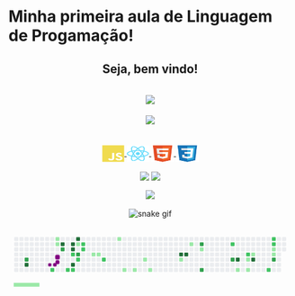 # Minha primeira aula de Linguagem de Progamação!

<div align="center">
<h2> Seja, bem vindo!</h2>
</div>
</br>
<div align="center">
  <div align="center">
  <a href="https://github.com/RodrigoPassberg">
    <img height="180em" src="https://github-readme-stats.vercel.app/api?username=RodrigoPassberg&show_icons=true&theme=dark&include_all_commits=true&count_private=true"/>
    </div>
</br>
  <div align="center">
    <img height="180em" src="https://github-readme-stats.vercel.app/api/top-langs/?username=RodrigoPassberg&layout=compact&langs_count=7&theme=dark"/>
</div>
</div>
</br>
 <div align="center">
<div style="display: inline_block"><br>
  <img align="center" alt="Formando-Js" height="30" width="40" src="https://raw.githubusercontent.com/devicons/devicon/master/icons/javascript/javascript-plain.svg">
  <img align="center" alt="Formando-React" height="30" width="40" src="https://raw.githubusercontent.com/devicons/devicon/master/icons/react/react-original.svg">
  <img align="center" alt="Formando -HTML" height="30" width="40" src="https://raw.githubusercontent.com/devicons/devicon/master/icons/html5/html5-original.svg">
  <img align="center" alt="Formando-CSS" height="30" width="40" src="https://raw.githubusercontent.com/devicons/devicon/master/icons/css3/css3-original.svg">
</div>
 </div>
</br>

 <div align="center">
  <a href="https://www.instagram.com/RodrigoPassberg" target="_blank"><img src="https://img.shields.io/badge/-Instagram-%23E4405F?style=for-the-badge&logo=instagram&logoColor=white" target="_blank"></a> 
  <a href = "mailto:rodrigopassberg22@gmail.com"><img src="https://img.shields.io/badge/-Gmail-%23333?style=for-the-badge&logo=gmail&logoColor=white" target="_blank"></a
</div>
</br>
<p align="center">   <img alingn="center" src="https://profile-counter.glitch.me/Formandodev/count.svg" /></p>

![snake gif](https://github.com/RodrigoPassberg/JuliaCalhau-2024/blob/output/github-contribution-grid-snake.svg)

<svg viewBox="-16 -32 880 192" width="880" height="192" xmlns="http://www.w3.org/2000/svg"><style>@keyframes c0{71.64%{fill:var(--c3)}71.66%,to{fill:var(--ce)}}@keyframes c1{71.89%{fill:var(--c4)}71.91%,to{fill:var(--ce)}}@keyframes c2{1%{fill:var(--c1)}1.02%,to{fill:var(--ce)}}@keyframes c3{1.26%{fill:var(--c1)}1.28%,to{fill:var(--ce)}}@keyframes c4{1.51%{fill:var(--c1)}1.53%,to{fill:var(--ce)}}@keyframes c5{2.77%{fill:var(--c1)}2.79%,to{fill:var(--ce)}}@keyframes c6{2.02%{fill:var(--c1)}2.04%,to{fill:var(--ce)}}@keyframes c7{39.48%{fill:var(--c2)}39.5%,to{fill:var(--ce)}}@keyframes c8{5.31%{fill:var(--c1)}5.33%,to{fill:var(--ce)}}@keyframes c9{5.05%{fill:var(--c1)}5.07%,to{fill:var(--ce)}}@keyframes ca{76.7%{fill:var(--c4)}76.72%,to{fill:var(--ce)}}@keyframes cb{69.36%{fill:var(--c3)}69.38%,to{fill:var(--ce)}}@keyframes cc{37.71%{fill:var(--c2)}37.73%,to{fill:var(--ce)}}@keyframes cd{75.18%{fill:var(--c4)}75.2%,to{fill:var(--ce)}}@keyframes ce{74.93%{fill:var(--c4)}74.95%,to{fill:var(--ce)}}@keyframes cf{36.7%{fill:var(--c2)}36.72%,to{fill:var(--ce)}}@keyframes cg{74.17%{fill:var(--c4)}74.19%,to{fill:var(--ce)}}@keyframes ch{37.96%{fill:var(--c2)}37.98%,to{fill:var(--ce)}}@keyframes ci{75.69%{fill:var(--c4)}75.71%,to{fill:var(--ce)}}@keyframes cj{34.93%{fill:var(--c1)}34.95%,to{fill:var(--ce)}}@keyframes ck{68.34%{fill:var(--c3)}68.36%,to{fill:var(--ce)}}@keyframes cl{36.19%{fill:var(--c2)}36.21%,to{fill:var(--ce)}}@keyframes cm{34.67%{fill:var(--c2)}34.69%,to{fill:var(--ce)}}@keyframes cn{35.43%{fill:var(--c2)}35.45%,to{fill:var(--ce)}}@keyframes co{8.34%{fill:var(--c1)}8.36%,to{fill:var(--ce)}}@keyframes cp{8.6%{fill:var(--c1)}8.62%,to{fill:var(--ce)}}@keyframes cq{42.52%{fill:var(--c2)}42.54%,to{fill:var(--ce)}}@keyframes cr{10.37%{fill:var(--c1)}10.39%,to{fill:var(--ce)}}@keyframes cs{12.14%{fill:var(--c1)}12.16%,to{fill:var(--ce)}}@keyframes ct{12.65%{fill:var(--c1)}12.67%,to{fill:var(--ce)}}@keyframes cu{14.17%{fill:var(--c1)}14.19%,to{fill:var(--ce)}}@keyframes cv{13.41%{fill:var(--c1)}13.43%,to{fill:var(--ce)}}@keyframes cw{83.03%{fill:var(--c4)}83.05%,to{fill:var(--ce)}}@keyframes cx{16.45%{fill:var(--c1)}16.47%,to{fill:var(--ce)}}@keyframes cy{83.28%{fill:var(--c4)}83.3%,to{fill:var(--ce)}}@keyframes cz{17.71%{fill:var(--c1)}17.73%,to{fill:var(--ce)}}@keyframes c10{61.76%{fill:var(--c3)}61.78%,to{fill:var(--ce)}}@keyframes c11{18.47%{fill:var(--c1)}18.49%,to{fill:var(--ce)}}@keyframes c12{59.99%{fill:var(--c3)}60.01%,to{fill:var(--ce)}}@keyframes c13{49.61%{fill:var(--c2)}49.63%,to{fill:var(--ce)}}@keyframes c14{57.96%{fill:var(--c3)}57.98%,to{fill:var(--ce)}}@keyframes c15{86.07%{fill:var(--c4)}86.09%,to{fill:var(--ce)}}@keyframes c16{25.81%{fill:var(--c1)}25.83%,to{fill:var(--ce)}}@keyframes c17{50.88%{fill:var(--c2)}50.9%,to{fill:var(--ce)}}@keyframes c18{24.8%{fill:var(--c1)}24.82%,to{fill:var(--ce)}}@keyframes c19{25.31%{fill:var(--c1)}25.33%,to{fill:var(--ce)}}@keyframes c1a{21.26%{fill:var(--c1)}21.28%,to{fill:var(--ce)}}@keyframes c1b{86.83%{fill:var(--c4)}86.85%,to{fill:var(--ce)}}@keyframes c1c{54.67%{fill:var(--c2)}54.69%,to{fill:var(--ce)}}@keyframes c1d{52.9%{fill:var(--c2)}52.92%,to{fill:var(--ce)}}@keyframes c1e{52.65%{fill:var(--c2)}52.67%,to{fill:var(--ce)}}@keyframes c1f{22.52%{fill:var(--c1)}22.54%,to{fill:var(--ce)}}@keyframes c1g{22.27%{fill:var(--c1)}22.29%,to{fill:var(--ce)}}@keyframes c1h{55.43%{fill:var(--c3)}55.45%,to{fill:var(--ce)}}@keyframes u0{1%{transform:scale(0,1)}1.02%,1.26%{transform:scale(.04,1)}1.28%,1.51%{transform:scale(.09,1)}1.53%,2.02%{transform:scale(.13,1)}2.04%,2.77%{transform:scale(.17,1)}2.79%,5.05%{transform:scale(.22,1)}5.07%,5.31%{transform:scale(.26,1)}5.33%,8.34%{transform:scale(.3,1)}8.36%,8.6%{transform:scale(.35,1)}10.37%,8.62%{transform:scale(.39,1)}10.39%,12.14%{transform:scale(.43,1)}12.16%,12.65%{transform:scale(.48,1)}12.67%,13.41%{transform:scale(.52,1)}13.43%,14.17%{transform:scale(.57,1)}14.19%,16.45%{transform:scale(.61,1)}16.47%,17.71%{transform:scale(.65,1)}17.73%,18.47%{transform:scale(.7,1)}18.49%,21.26%{transform:scale(.74,1)}21.28%,22.27%{transform:scale(.78,1)}22.29%,22.52%{transform:scale(.83,1)}22.54%,24.8%{transform:scale(.87,1)}24.82%,25.31%{transform:scale(.91,1)}25.33%,25.81%{transform:scale(.96,1)}25.83%,to{transform:scale(1,1)}}@keyframes u1{34.67%{transform:scale(0,1)}34.69%,to{transform:scale(1,1)}}@keyframes u2{34.93%{transform:scale(0,1)}34.95%,to{transform:scale(1,1)}}@keyframes u3{35.43%{transform:scale(0,1)}35.45%,36.19%{transform:scale(.08,1)}36.21%,36.7%{transform:scale(.17,1)}36.72%,37.71%{transform:scale(.25,1)}37.73%,37.96%{transform:scale(.33,1)}37.98%,39.48%{transform:scale(.42,1)}39.5%,42.52%{transform:scale(.5,1)}42.54%,49.61%{transform:scale(.58,1)}49.63%,50.88%{transform:scale(.67,1)}50.9%,52.65%{transform:scale(.75,1)}52.67%,52.9%{transform:scale(.83,1)}52.92%,54.67%{transform:scale(.92,1)}54.69%,to{transform:scale(1,1)}}@keyframes u4{55.43%{transform:scale(0,1)}55.45%,57.96%{transform:scale(.14,1)}57.98%,59.99%{transform:scale(.29,1)}60.01%,61.76%{transform:scale(.43,1)}61.78%,68.34%{transform:scale(.57,1)}68.36%,69.36%{transform:scale(.71,1)}69.38%,71.64%{transform:scale(.86,1)}71.66%,to{transform:scale(1,1)}}@keyframes u5{71.89%{transform:scale(0,1)}71.91%,74.17%{transform:scale(.1,1)}74.19%,74.93%{transform:scale(.2,1)}74.95%,75.18%{transform:scale(.3,1)}75.2%,75.69%{transform:scale(.4,1)}75.71%,76.7%{transform:scale(.5,1)}76.72%,83.03%{transform:scale(.6,1)}83.05%,83.28%{transform:scale(.7,1)}83.3%,86.07%{transform:scale(.8,1)}86.09%,86.83%{transform:scale(.9,1)}86.85%,to{transform:scale(1,1)}}@keyframes s0{0%,99.75%{transform:translate(0,-16px)}.25%{transform:translate(0,0)}1.01%{transform:translate(48px,0)}1.52%{transform:translate(48px,32px)}1.77%{transform:translate(64px,32px)}2.03%{transform:translate(64px,48px)}2.28%{transform:translate(48px,48px)}2.78%{transform:translate(48px,80px)}4.05%{transform:translate(128px,80px)}5.32%{transform:translate(128px,0)}6.08%{transform:translate(176px,0)}6.33%{transform:translate(176px,-16px)}7.34%{transform:translate(240px,-16px)}8.35%{transform:translate(240px,48px)}9.62%{transform:translate(320px,48px)}10.38%{transform:translate(320px,0)}10.63%{transform:translate(336px,0)}12.15%{transform:translate(336px,96px)}13.42%{transform:translate(416px,96px)}13.92%{transform:translate(416px,64px)}14.18%{transform:translate(400px,64px)}14.43%{transform:translate(400px,48px)}15.95%{transform:translate(496px,48px)}16.2%{transform:translate(496px,64px)}16.96%{transform:translate(544px,64px)}17.72%{transform:translate(544px,16px)}17.97%{transform:translate(560px,16px)}18.23%{transform:translate(560px,32px)}21.01%{transform:translate(736px,32px)}21.27%,87.09%{transform:translate(736px,48px)}22.28%,52.15%,55.7%{transform:translate(800px,48px)}22.53%{transform:translate(800px,32px)}24.05%{transform:translate(704px,32px)}24.56%{transform:translate(704px,64px)}24.81%{transform:translate(720px,64px)}25.32%{transform:translate(720px,96px)}27.34%,60.25%{transform:translate(592px,96px)}27.59%{transform:translate(592px,80px)}33.42%{transform:translate(224px,80px)}34.43%{transform:translate(224px,16px)}34.94%,67.85%,75.44%{transform:translate(192px,16px)}35.19%,95.95%{transform:translate(192px,32px)}35.44%,95.7%{transform:translate(208px,32px)}35.95%{transform:translate(208px,64px)}36.46%{transform:translate(176px,64px)}36.71%{transform:translate(176px,48px)}36.96%,68.86%{transform:translate(160px,48px)}37.72%,38.73%{transform:translate(160px,96px)}37.97%{transform:translate(176px,96px)}38.23%{transform:translate(176px,112px)}38.48%{transform:translate(160px,112px)}39.49%{transform:translate(112px,96px)}39.75%{transform:translate(112px,80px)}40.51%{transform:translate(160px,80px)}40.76%{transform:translate(160px,64px)}48.61%{transform:translate(656px,64px)}48.86%{transform:translate(656px,48px)}49.11%,57.72%{transform:translate(672px,48px)}49.62%{transform:translate(672px,16px)}50.38%{transform:translate(720px,16px)}50.89%{transform:translate(720px,48px)}52.91%{transform:translate(800px,0)}53.16%{transform:translate(784px,0)}54.68%{transform:translate(784px,96px)}54.94%{transform:translate(800px,96px)}57.97%{transform:translate(672px,64px)}59.49%{transform:translate(576px,64px)}60%{transform:translate(576px,96px)}61.52%{transform:translate(592px,16px)}68.35%{transform:translate(192px,48px)}69.11%{transform:translate(160px,32px)}71.14%{transform:translate(32px,32px)}71.9%{transform:translate(32px,80px)}74.18%{transform:translate(176px,80px)}75.19%{transform:translate(176px,16px)}75.7%{transform:translate(192px,0)}76.46%{transform:translate(144px,0)}76.71%{transform:translate(144px,16px)}82.53%{transform:translate(512px,16px)}83.04%{transform:translate(512px,48px)}85.82%{transform:translate(688px,48px)}86.08%{transform:translate(688px,64px)}86.84%{transform:translate(736px,64px)}95.44%{transform:translate(208px,48px)}96.71%{transform:translate(192px,-16px)}}@keyframes s1{0%,99.75%{transform:translate(16px,-16px)}.25%{transform:translate(0,-16px)}.51%{transform:translate(0,0)}1.27%{transform:translate(48px,0)}1.77%{transform:translate(48px,32px)}2.03%{transform:translate(64px,32px)}2.28%{transform:translate(64px,48px)}2.53%{transform:translate(48px,48px)}3.04%{transform:translate(48px,80px)}4.3%{transform:translate(128px,80px)}5.57%{transform:translate(128px,0)}6.33%{transform:translate(176px,0)}6.58%{transform:translate(176px,-16px)}7.59%{transform:translate(240px,-16px)}8.61%{transform:translate(240px,48px)}9.87%{transform:translate(320px,48px)}10.63%{transform:translate(320px,0)}10.89%{transform:translate(336px,0)}12.41%{transform:translate(336px,96px)}13.67%{transform:translate(416px,96px)}14.18%{transform:translate(416px,64px)}14.43%{transform:translate(400px,64px)}14.68%{transform:translate(400px,48px)}16.2%{transform:translate(496px,48px)}16.46%{transform:translate(496px,64px)}17.22%{transform:translate(544px,64px)}17.97%{transform:translate(544px,16px)}18.23%{transform:translate(560px,16px)}18.48%{transform:translate(560px,32px)}21.27%{transform:translate(736px,32px)}21.52%,87.34%{transform:translate(736px,48px)}22.53%,52.41%,55.95%{transform:translate(800px,48px)}22.78%{transform:translate(800px,32px)}24.3%{transform:translate(704px,32px)}24.81%{transform:translate(704px,64px)}25.06%{transform:translate(720px,64px)}25.57%{transform:translate(720px,96px)}27.59%,60.51%{transform:translate(592px,96px)}27.85%{transform:translate(592px,80px)}33.67%{transform:translate(224px,80px)}34.68%{transform:translate(224px,16px)}35.19%,68.1%,75.7%{transform:translate(192px,16px)}35.44%,96.2%{transform:translate(192px,32px)}35.7%,95.95%{transform:translate(208px,32px)}36.2%{transform:translate(208px,64px)}36.71%{transform:translate(176px,64px)}36.96%{transform:translate(176px,48px)}37.22%,69.11%{transform:translate(160px,48px)}37.97%,38.99%{transform:translate(160px,96px)}38.23%{transform:translate(176px,96px)}38.48%{transform:translate(176px,112px)}38.73%{transform:translate(160px,112px)}39.75%{transform:translate(112px,96px)}40%{transform:translate(112px,80px)}40.76%{transform:translate(160px,80px)}41.01%{transform:translate(160px,64px)}48.86%{transform:translate(656px,64px)}49.11%{transform:translate(656px,48px)}49.37%,57.97%{transform:translate(672px,48px)}49.87%{transform:translate(672px,16px)}50.63%{transform:translate(720px,16px)}51.14%{transform:translate(720px,48px)}53.16%{transform:translate(800px,0)}53.42%{transform:translate(784px,0)}54.94%{transform:translate(784px,96px)}55.19%{transform:translate(800px,96px)}58.23%{transform:translate(672px,64px)}59.75%{transform:translate(576px,64px)}60.25%{transform:translate(576px,96px)}61.77%{transform:translate(592px,16px)}68.61%{transform:translate(192px,48px)}69.37%{transform:translate(160px,32px)}71.39%{transform:translate(32px,32px)}72.15%{transform:translate(32px,80px)}74.43%{transform:translate(176px,80px)}75.44%{transform:translate(176px,16px)}75.95%{transform:translate(192px,0)}76.71%{transform:translate(144px,0)}76.96%{transform:translate(144px,16px)}82.78%{transform:translate(512px,16px)}83.29%{transform:translate(512px,48px)}86.08%{transform:translate(688px,48px)}86.33%{transform:translate(688px,64px)}87.09%{transform:translate(736px,64px)}95.7%{transform:translate(208px,48px)}96.96%{transform:translate(192px,-16px)}}@keyframes s2{0%,99.75%{transform:translate(32px,-16px)}.51%{transform:translate(0,-16px)}.76%{transform:translate(0,0)}1.52%{transform:translate(48px,0)}2.03%{transform:translate(48px,32px)}2.28%{transform:translate(64px,32px)}2.53%{transform:translate(64px,48px)}2.78%{transform:translate(48px,48px)}3.29%{transform:translate(48px,80px)}4.56%{transform:translate(128px,80px)}5.82%{transform:translate(128px,0)}6.58%{transform:translate(176px,0)}6.84%{transform:translate(176px,-16px)}7.85%{transform:translate(240px,-16px)}8.86%{transform:translate(240px,48px)}10.13%{transform:translate(320px,48px)}10.89%{transform:translate(320px,0)}11.14%{transform:translate(336px,0)}12.66%{transform:translate(336px,96px)}13.92%{transform:translate(416px,96px)}14.43%{transform:translate(416px,64px)}14.68%{transform:translate(400px,64px)}14.94%{transform:translate(400px,48px)}16.46%{transform:translate(496px,48px)}16.71%{transform:translate(496px,64px)}17.47%{transform:translate(544px,64px)}18.23%{transform:translate(544px,16px)}18.48%{transform:translate(560px,16px)}18.73%{transform:translate(560px,32px)}21.52%{transform:translate(736px,32px)}21.77%,87.59%{transform:translate(736px,48px)}22.78%,52.66%,56.2%{transform:translate(800px,48px)}23.04%{transform:translate(800px,32px)}24.56%{transform:translate(704px,32px)}25.06%{transform:translate(704px,64px)}25.32%{transform:translate(720px,64px)}25.82%{transform:translate(720px,96px)}27.85%,60.76%{transform:translate(592px,96px)}28.1%{transform:translate(592px,80px)}33.92%{transform:translate(224px,80px)}34.94%{transform:translate(224px,16px)}35.44%,68.35%,75.95%{transform:translate(192px,16px)}35.7%,96.46%{transform:translate(192px,32px)}35.95%,96.2%{transform:translate(208px,32px)}36.46%{transform:translate(208px,64px)}36.96%{transform:translate(176px,64px)}37.22%{transform:translate(176px,48px)}37.47%,69.37%{transform:translate(160px,48px)}38.23%,39.24%{transform:translate(160px,96px)}38.48%{transform:translate(176px,96px)}38.73%{transform:translate(176px,112px)}38.99%{transform:translate(160px,112px)}40%{transform:translate(112px,96px)}40.25%{transform:translate(112px,80px)}41.01%{transform:translate(160px,80px)}41.27%{transform:translate(160px,64px)}49.11%{transform:translate(656px,64px)}49.37%{transform:translate(656px,48px)}49.62%,58.23%{transform:translate(672px,48px)}50.13%{transform:translate(672px,16px)}50.89%{transform:translate(720px,16px)}51.39%{transform:translate(720px,48px)}53.42%{transform:translate(800px,0)}53.67%{transform:translate(784px,0)}55.19%{transform:translate(784px,96px)}55.44%{transform:translate(800px,96px)}58.48%{transform:translate(672px,64px)}60%{transform:translate(576px,64px)}60.51%{transform:translate(576px,96px)}62.03%{transform:translate(592px,16px)}68.86%{transform:translate(192px,48px)}69.62%{transform:translate(160px,32px)}71.65%{transform:translate(32px,32px)}72.41%{transform:translate(32px,80px)}74.68%{transform:translate(176px,80px)}75.7%{transform:translate(176px,16px)}76.2%{transform:translate(192px,0)}76.96%{transform:translate(144px,0)}77.22%{transform:translate(144px,16px)}83.04%{transform:translate(512px,16px)}83.54%{transform:translate(512px,48px)}86.33%{transform:translate(688px,48px)}86.58%{transform:translate(688px,64px)}87.34%{transform:translate(736px,64px)}95.95%{transform:translate(208px,48px)}97.22%{transform:translate(192px,-16px)}}@keyframes s3{0%,99.75%{transform:translate(48px,-16px)}.76%{transform:translate(0,-16px)}1.01%{transform:translate(0,0)}1.77%{transform:translate(48px,0)}2.28%{transform:translate(48px,32px)}2.53%{transform:translate(64px,32px)}2.78%{transform:translate(64px,48px)}3.04%{transform:translate(48px,48px)}3.54%{transform:translate(48px,80px)}4.81%{transform:translate(128px,80px)}6.08%{transform:translate(128px,0)}6.84%{transform:translate(176px,0)}7.09%{transform:translate(176px,-16px)}8.1%{transform:translate(240px,-16px)}9.11%{transform:translate(240px,48px)}10.38%{transform:translate(320px,48px)}11.14%{transform:translate(320px,0)}11.39%{transform:translate(336px,0)}12.91%{transform:translate(336px,96px)}14.18%{transform:translate(416px,96px)}14.68%{transform:translate(416px,64px)}14.94%{transform:translate(400px,64px)}15.19%{transform:translate(400px,48px)}16.71%{transform:translate(496px,48px)}16.96%{transform:translate(496px,64px)}17.72%{transform:translate(544px,64px)}18.48%{transform:translate(544px,16px)}18.73%{transform:translate(560px,16px)}18.99%{transform:translate(560px,32px)}21.77%{transform:translate(736px,32px)}22.03%,87.85%{transform:translate(736px,48px)}23.04%,52.91%,56.46%{transform:translate(800px,48px)}23.29%{transform:translate(800px,32px)}24.81%{transform:translate(704px,32px)}25.32%{transform:translate(704px,64px)}25.57%{transform:translate(720px,64px)}26.08%{transform:translate(720px,96px)}28.1%,61.01%{transform:translate(592px,96px)}28.35%{transform:translate(592px,80px)}34.18%{transform:translate(224px,80px)}35.19%{transform:translate(224px,16px)}35.7%,68.61%,76.2%{transform:translate(192px,16px)}35.95%,96.71%{transform:translate(192px,32px)}36.2%,96.46%{transform:translate(208px,32px)}36.71%{transform:translate(208px,64px)}37.22%{transform:translate(176px,64px)}37.47%{transform:translate(176px,48px)}37.72%,69.62%{transform:translate(160px,48px)}38.48%,39.49%{transform:translate(160px,96px)}38.73%{transform:translate(176px,96px)}38.99%{transform:translate(176px,112px)}39.24%{transform:translate(160px,112px)}40.25%{transform:translate(112px,96px)}40.51%{transform:translate(112px,80px)}41.27%{transform:translate(160px,80px)}41.52%{transform:translate(160px,64px)}49.37%{transform:translate(656px,64px)}49.62%{transform:translate(656px,48px)}49.87%,58.48%{transform:translate(672px,48px)}50.38%{transform:translate(672px,16px)}51.14%{transform:translate(720px,16px)}51.65%{transform:translate(720px,48px)}53.67%{transform:translate(800px,0)}53.92%{transform:translate(784px,0)}55.44%{transform:translate(784px,96px)}55.7%{transform:translate(800px,96px)}58.73%{transform:translate(672px,64px)}60.25%{transform:translate(576px,64px)}60.76%{transform:translate(576px,96px)}62.28%{transform:translate(592px,16px)}69.11%{transform:translate(192px,48px)}69.87%{transform:translate(160px,32px)}71.9%{transform:translate(32px,32px)}72.66%{transform:translate(32px,80px)}74.94%{transform:translate(176px,80px)}75.95%{transform:translate(176px,16px)}76.46%{transform:translate(192px,0)}77.22%{transform:translate(144px,0)}77.47%{transform:translate(144px,16px)}83.29%{transform:translate(512px,16px)}83.8%{transform:translate(512px,48px)}86.58%{transform:translate(688px,48px)}86.84%{transform:translate(688px,64px)}87.59%{transform:translate(736px,64px)}96.2%{transform:translate(208px,48px)}97.47%{transform:translate(192px,-16px)}}:root{--cb:#1b1f230a;--cs:purple;--ce:#ebedf0;--c0:#ebedf0;--c1:#9be9a8;--c2:#40c463;--c3:#30a14e;--c4:#216e39}@media (prefers-color-scheme:dark){:root{--cb:#1b1f230a;--cs:purple;--ce:#161b22;--c1:#01311f;--c2:#034525;--c3:#0f6d31;--c4:#00c647}}.c{shape-rendering:geometricPrecision;rx:2;ry:2;fill:var(--ce);stroke-width:1px;stroke:var(--cb);animation:none 39500ms linear infinite}.c.c0{fill:var(--c3);animation-name:c0}.c.c1{fill:var(--c4);animation-name:c1}.c.c2,.c.c3{fill:var(--c1);animation-name:c2}.c.c3{animation-name:c3}.c.c4,.c.c5,.c.c6{fill:var(--c1);animation-name:c4}.c.c5,.c.c6{animation-name:c5}.c.c6{animation-name:c6}.c.c7{fill:var(--c2);animation-name:c7}.c.c8,.c.c9{fill:var(--c1);animation-name:c8}.c.c9{animation-name:c9}.c.ca{fill:var(--c4);animation-name:ca}.c.cb{fill:var(--c3);animation-name:cb}.c.cc{fill:var(--c2);animation-name:cc}.c.cd,.c.ce{fill:var(--c4);animation-name:cd}.c.ce{animation-name:ce}.c.cf{fill:var(--c2);animation-name:cf}.c.cg{fill:var(--c4);animation-name:cg}.c.ch{fill:var(--c2);animation-name:ch}.c.ci{fill:var(--c4);animation-name:ci}.c.cj{fill:var(--c1);animation-name:cj}.c.ck{fill:var(--c3);animation-name:ck}.c.cl,.c.cm,.c.cn{fill:var(--c2);animation-name:cl}.c.cm,.c.cn{animation-name:cm}.c.cn{animation-name:cn}.c.co,.c.cp{fill:var(--c1);animation-name:co}.c.cp{animation-name:cp}.c.cq{fill:var(--c2);animation-name:cq}.c.cr,.c.cs{fill:var(--c1);animation-name:cr}.c.cs{animation-name:cs}.c.ct,.c.cu,.c.cv{fill:var(--c1);animation-name:ct}.c.cu,.c.cv{animation-name:cu}.c.cv{animation-name:cv}.c.cw{fill:var(--c4);animation-name:cw}.c.cx{fill:var(--c1);animation-name:cx}.c.cy{fill:var(--c4);animation-name:cy}.c.cz{fill:var(--c1);animation-name:cz}.c.c10{fill:var(--c3);animation-name:c10}.c.c11{fill:var(--c1);animation-name:c11}.c.c12{fill:var(--c3);animation-name:c12}.c.c13{fill:var(--c2);animation-name:c13}.c.c14{fill:var(--c3);animation-name:c14}.c.c15{fill:var(--c4);animation-name:c15}.c.c16{fill:var(--c1);animation-name:c16}.c.c17{fill:var(--c2);animation-name:c17}.c.c18,.c.c19,.c.c1a{fill:var(--c1);animation-name:c18}.c.c19,.c.c1a{animation-name:c19}.c.c1a{animation-name:c1a}.c.c1b{fill:var(--c4);animation-name:c1b}.c.c1c,.c.c1d,.c.c1e{fill:var(--c2);animation-name:c1c}.c.c1d,.c.c1e{animation-name:c1d}.c.c1e{animation-name:c1e}.c.c1f,.c.c1g{fill:var(--c1);animation-name:c1f}.c.c1g{animation-name:c1g}.c.c1h{fill:var(--c3);animation-name:c1h}.s,.u{animation:none linear 39500ms infinite}.u,.u.u0{transform-origin:0 0}.u{transform:scale(0,1)}.u.u0{fill:var(--c1);animation-name:u0}.u.u1{fill:var(--c2);animation-name:u1;transform-origin:361.2px 0}.u.u2{fill:var(--c1);animation-name:u2;transform-origin:376.9px 0}.u.u3{fill:var(--c2);animation-name:u3;transform-origin:392.6px 0}.u.u4{fill:var(--c3);animation-name:u4;transform-origin:581px 0}.u.u5{fill:var(--c4);animation-name:u5;transform-origin:691px 0}.s{shape-rendering:geometricPrecision;fill:var(--cs)}.s.s0{transform:translate(0,-16px);animation-name:s0}.s.s1{transform:translate(16px,-16px);animation-name:s1}.s.s2{transform:translate(32px,-16px);animation-name:s2}.s.s3{transform:translate(48px,-16px);animation-name:s3}</style><rect class="c" x="2" y="2" width="12" height="12"/><rect class="c" x="2" y="18" width="12" height="12"/><rect class="c" x="2" y="34" width="12" height="12"/><rect class="c" x="2" y="50" width="12" height="12"/><rect class="c" x="2" y="66" width="12" height="12"/><rect class="c" x="2" y="82" width="12" height="12"/><rect class="c" x="2" y="98" width="12" height="12"/><rect class="c" x="18" y="2" width="12" height="12"/><rect class="c" x="18" y="18" width="12" height="12"/><rect class="c" x="18" y="34" width="12" height="12"/><rect class="c" x="18" y="50" width="12" height="12"/><rect class="c" x="18" y="66" width="12" height="12"/><rect class="c" x="18" y="82" width="12" height="12"/><rect class="c" x="18" y="98" width="12" height="12"/><rect class="c" x="34" y="2" width="12" height="12"/><rect class="c" x="34" y="18" width="12" height="12"/><rect class="c" x="34" y="34" width="12" height="12"/><rect class="c" x="34" y="50" width="12" height="12"/><rect class="c c0" x="34" y="66" width="12" height="12"/><rect class="c c1" x="34" y="82" width="12" height="12"/><rect class="c" x="34" y="98" width="12" height="12"/><rect class="c c2" x="50" y="2" width="12" height="12"/><rect class="c c3" x="50" y="18" width="12" height="12"/><rect class="c c4" x="50" y="34" width="12" height="12"/><rect class="c" x="50" y="50" width="12" height="12"/><rect class="c" x="50" y="66" width="12" height="12"/><rect class="c c5" x="50" y="82" width="12" height="12"/><rect class="c" x="50" y="98" width="12" height="12"/><rect class="c" x="66" y="2" width="12" height="12"/><rect class="c" x="66" y="18" width="12" height="12"/><rect class="c" x="66" y="34" width="12" height="12"/><rect class="c c6" x="66" y="50" width="12" height="12"/><rect class="c" x="66" y="66" width="12" height="12"/><rect class="c" x="66" y="82" width="12" height="12"/><rect class="c" x="66" y="98" width="12" height="12"/><rect class="c" x="82" y="2" width="12" height="12"/><rect class="c" x="82" y="18" width="12" height="12"/><rect class="c" x="82" y="34" width="12" height="12"/><rect class="c" x="82" y="50" width="12" height="12"/><rect class="c" x="82" y="66" width="12" height="12"/><rect class="c" x="82" y="82" width="12" height="12"/><rect class="c" x="82" y="98" width="12" height="12"/><rect class="c" x="98" y="2" width="12" height="12"/><rect class="c" x="98" y="18" width="12" height="12"/><rect class="c" x="98" y="34" width="12" height="12"/><rect class="c" x="98" y="50" width="12" height="12"/><rect class="c" x="98" y="66" width="12" height="12"/><rect class="c" x="98" y="82" width="12" height="12"/><rect class="c" x="98" y="98" width="12" height="12"/><rect class="c" x="114" y="2" width="12" height="12"/><rect class="c" x="114" y="18" width="12" height="12"/><rect class="c" x="114" y="34" width="12" height="12"/><rect class="c" x="114" y="50" width="12" height="12"/><rect class="c" x="114" y="66" width="12" height="12"/><rect class="c" x="114" y="82" width="12" height="12"/><rect class="c c7" x="114" y="98" width="12" height="12"/><rect class="c c8" x="130" y="2" width="12" height="12"/><rect class="c c9" x="130" y="18" width="12" height="12"/><rect class="c" x="130" y="34" width="12" height="12"/><rect class="c" x="130" y="50" width="12" height="12"/><rect class="c" x="130" y="66" width="12" height="12"/><rect class="c" x="130" y="82" width="12" height="12"/><rect class="c" x="130" y="98" width="12" height="12"/><rect class="c" x="146" y="2" width="12" height="12"/><rect class="c ca" x="146" y="18" width="12" height="12"/><rect class="c cb" x="146" y="34" width="12" height="12"/><rect class="c" x="146" y="50" width="12" height="12"/><rect class="c" x="146" y="66" width="12" height="12"/><rect class="c" x="146" y="82" width="12" height="12"/><rect class="c" x="146" y="98" width="12" height="12"/><rect class="c" x="162" y="2" width="12" height="12"/><rect class="c" x="162" y="18" width="12" height="12"/><rect class="c" x="162" y="34" width="12" height="12"/><rect class="c" x="162" y="50" width="12" height="12"/><rect class="c" x="162" y="66" width="12" height="12"/><rect class="c" x="162" y="82" width="12" height="12"/><rect class="c cc" x="162" y="98" width="12" height="12"/><rect class="c" x="178" y="2" width="12" height="12"/><rect class="c cd" x="178" y="18" width="12" height="12"/><rect class="c ce" x="178" y="34" width="12" height="12"/><rect class="c cf" x="178" y="50" width="12" height="12"/><rect class="c" x="178" y="66" width="12" height="12"/><rect class="c cg" x="178" y="82" width="12" height="12"/><rect class="c ch" x="178" y="98" width="12" height="12"/><rect class="c ci" x="194" y="2" width="12" height="12"/><rect class="c cj" x="194" y="18" width="12" height="12"/><rect class="c" x="194" y="34" width="12" height="12"/><rect class="c ck" x="194" y="50" width="12" height="12"/><rect class="c cl" x="194" y="66" width="12" height="12"/><rect class="c" x="194" y="82" width="12" height="12"/><rect class="c" x="194" y="98" width="12" height="12"/><rect class="c" x="210" y="2" width="12" height="12"/><rect class="c cm" x="210" y="18" width="12" height="12"/><rect class="c cn" x="210" y="34" width="12" height="12"/><rect class="c" x="210" y="50" width="12" height="12"/><rect class="c" x="210" y="66" width="12" height="12"/><rect class="c" x="210" y="82" width="12" height="12"/><rect class="c" x="210" y="98" width="12" height="12"/><rect class="c" x="226" y="2" width="12" height="12"/><rect class="c" x="226" y="18" width="12" height="12"/><rect class="c" x="226" y="34" width="12" height="12"/><rect class="c" x="226" y="50" width="12" height="12"/><rect class="c" x="226" y="66" width="12" height="12"/><rect class="c" x="226" y="82" width="12" height="12"/><rect class="c" x="226" y="98" width="12" height="12"/><rect class="c" x="242" y="2" width="12" height="12"/><rect class="c" x="242" y="18" width="12" height="12"/><rect class="c" x="242" y="34" width="12" height="12"/><rect class="c co" x="242" y="50" width="12" height="12"/><rect class="c" x="242" y="66" width="12" height="12"/><rect class="c" x="242" y="82" width="12" height="12"/><rect class="c" x="242" y="98" width="12" height="12"/><rect class="c" x="258" y="2" width="12" height="12"/><rect class="c" x="258" y="18" width="12" height="12"/><rect class="c" x="258" y="34" width="12" height="12"/><rect class="c cp" x="258" y="50" width="12" height="12"/><rect class="c" x="258" y="66" width="12" height="12"/><rect class="c" x="258" y="82" width="12" height="12"/><rect class="c" x="258" y="98" width="12" height="12"/><rect class="c" x="274" y="2" width="12" height="12"/><rect class="c" x="274" y="18" width="12" height="12"/><rect class="c" x="274" y="34" width="12" height="12"/><rect class="c" x="274" y="50" width="12" height="12"/><rect class="c cq" x="274" y="66" width="12" height="12"/><rect class="c" x="274" y="82" width="12" height="12"/><rect class="c" x="274" y="98" width="12" height="12"/><rect class="c" x="290" y="2" width="12" height="12"/><rect class="c" x="290" y="18" width="12" height="12"/><rect class="c" x="290" y="34" width="12" height="12"/><rect class="c" x="290" y="50" width="12" height="12"/><rect class="c" x="290" y="66" width="12" height="12"/><rect class="c" x="290" y="82" width="12" height="12"/><rect class="c" x="290" y="98" width="12" height="12"/><rect class="c" x="306" y="2" width="12" height="12"/><rect class="c" x="306" y="18" width="12" height="12"/><rect class="c" x="306" y="34" width="12" height="12"/><rect class="c" x="306" y="50" width="12" height="12"/><rect class="c" x="306" y="66" width="12" height="12"/><rect class="c" x="306" y="82" width="12" height="12"/><rect class="c" x="306" y="98" width="12" height="12"/><rect class="c cr" x="322" y="2" width="12" height="12"/><rect class="c" x="322" y="18" width="12" height="12"/><rect class="c" x="322" y="34" width="12" height="12"/><rect class="c" x="322" y="50" width="12" height="12"/><rect class="c" x="322" y="66" width="12" height="12"/><rect class="c" x="322" y="82" width="12" height="12"/><rect class="c" x="322" y="98" width="12" height="12"/><rect class="c" x="338" y="2" width="12" height="12"/><rect class="c" x="338" y="18" width="12" height="12"/><rect class="c" x="338" y="34" width="12" height="12"/><rect class="c" x="338" y="50" width="12" height="12"/><rect class="c" x="338" y="66" width="12" height="12"/><rect class="c" x="338" y="82" width="12" height="12"/><rect class="c cs" x="338" y="98" width="12" height="12"/><rect class="c" x="354" y="2" width="12" height="12"/><rect class="c" x="354" y="18" width="12" height="12"/><rect class="c" x="354" y="34" width="12" height="12"/><rect class="c" x="354" y="50" width="12" height="12"/><rect class="c" x="354" y="66" width="12" height="12"/><rect class="c" x="354" y="82" width="12" height="12"/><rect class="c" x="354" y="98" width="12" height="12"/><rect class="c" x="370" y="2" width="12" height="12"/><rect class="c" x="370" y="18" width="12" height="12"/><rect class="c" x="370" y="34" width="12" height="12"/><rect class="c" x="370" y="50" width="12" height="12"/><rect class="c" x="370" y="66" width="12" height="12"/><rect class="c" x="370" y="82" width="12" height="12"/><rect class="c ct" x="370" y="98" width="12" height="12"/><rect class="c" x="386" y="2" width="12" height="12"/><rect class="c" x="386" y="18" width="12" height="12"/><rect class="c" x="386" y="34" width="12" height="12"/><rect class="c" x="386" y="50" width="12" height="12"/><rect class="c" x="386" y="66" width="12" height="12"/><rect class="c" x="386" y="82" width="12" height="12"/><rect class="c" x="386" y="98" width="12" height="12"/><rect class="c" x="402" y="2" width="12" height="12"/><rect class="c" x="402" y="18" width="12" height="12"/><rect class="c" x="402" y="34" width="12" height="12"/><rect class="c" x="402" y="50" width="12" height="12"/><rect class="c cu" x="402" y="66" width="12" height="12"/><rect class="c" x="402" y="82" width="12" height="12"/><rect class="c" x="402" y="98" width="12" height="12"/><rect class="c" x="418" y="2" width="12" height="12"/><rect class="c" x="418" y="18" width="12" height="12"/><rect class="c" x="418" y="34" width="12" height="12"/><rect class="c" x="418" y="50" width="12" height="12"/><rect class="c" x="418" y="66" width="12" height="12"/><rect class="c" x="418" y="82" width="12" height="12"/><rect class="c cv" x="418" y="98" width="12" height="12"/><rect class="c" x="434" y="2" width="12" height="12"/><rect class="c" x="434" y="18" width="12" height="12"/><rect class="c" x="434" y="34" width="12" height="12"/><rect class="c" x="434" y="50" width="12" height="12"/><rect class="c" x="434" y="66" width="12" height="12"/><rect class="c" x="434" y="82" width="12" height="12"/><rect class="c" x="434" y="98" width="12" height="12"/><rect class="c" x="450" y="2" width="12" height="12"/><rect class="c" x="450" y="18" width="12" height="12"/><rect class="c" x="450" y="34" width="12" height="12"/><rect class="c" x="450" y="50" width="12" height="12"/><rect class="c" x="450" y="66" width="12" height="12"/><rect class="c" x="450" y="82" width="12" height="12"/><rect class="c" x="450" y="98" width="12" height="12"/><rect class="c" x="466" y="2" width="12" height="12"/><rect class="c" x="466" y="18" width="12" height="12"/><rect class="c" x="466" y="34" width="12" height="12"/><rect class="c" x="466" y="50" width="12" height="12"/><rect class="c" x="466" y="66" width="12" height="12"/><rect class="c" x="466" y="82" width="12" height="12"/><rect class="c" x="466" y="98" width="12" height="12"/><rect class="c" x="482" y="2" width="12" height="12"/><rect class="c" x="482" y="18" width="12" height="12"/><rect class="c" x="482" y="34" width="12" height="12"/><rect class="c" x="482" y="50" width="12" height="12"/><rect class="c" x="482" y="66" width="12" height="12"/><rect class="c" x="482" y="82" width="12" height="12"/><rect class="c" x="482" y="98" width="12" height="12"/><rect class="c" x="498" y="2" width="12" height="12"/><rect class="c" x="498" y="18" width="12" height="12"/><rect class="c" x="498" y="34" width="12" height="12"/><rect class="c" x="498" y="50" width="12" height="12"/><rect class="c" x="498" y="66" width="12" height="12"/><rect class="c" x="498" y="82" width="12" height="12"/><rect class="c" x="498" y="98" width="12" height="12"/><rect class="c" x="514" y="2" width="12" height="12"/><rect class="c" x="514" y="18" width="12" height="12"/><rect class="c" x="514" y="34" width="12" height="12"/><rect class="c cw" x="514" y="50" width="12" height="12"/><rect class="c cx" x="514" y="66" width="12" height="12"/><rect class="c" x="514" y="82" width="12" height="12"/><rect class="c" x="514" y="98" width="12" height="12"/><rect class="c" x="530" y="2" width="12" height="12"/><rect class="c" x="530" y="18" width="12" height="12"/><rect class="c" x="530" y="34" width="12" height="12"/><rect class="c cy" x="530" y="50" width="12" height="12"/><rect class="c" x="530" y="66" width="12" height="12"/><rect class="c" x="530" y="82" width="12" height="12"/><rect class="c" x="530" y="98" width="12" height="12"/><rect class="c" x="546" y="2" width="12" height="12"/><rect class="c cz" x="546" y="18" width="12" height="12"/><rect class="c" x="546" y="34" width="12" height="12"/><rect class="c" x="546" y="50" width="12" height="12"/><rect class="c" x="546" y="66" width="12" height="12"/><rect class="c" x="546" y="82" width="12" height="12"/><rect class="c" x="546" y="98" width="12" height="12"/><rect class="c" x="562" y="2" width="12" height="12"/><rect class="c" x="562" y="18" width="12" height="12"/><rect class="c" x="562" y="34" width="12" height="12"/><rect class="c" x="562" y="50" width="12" height="12"/><rect class="c" x="562" y="66" width="12" height="12"/><rect class="c" x="562" y="82" width="12" height="12"/><rect class="c" x="562" y="98" width="12" height="12"/><rect class="c" x="578" y="2" width="12" height="12"/><rect class="c c10" x="578" y="18" width="12" height="12"/><rect class="c c11" x="578" y="34" width="12" height="12"/><rect class="c" x="578" y="50" width="12" height="12"/><rect class="c" x="578" y="66" width="12" height="12"/><rect class="c" x="578" y="82" width="12" height="12"/><rect class="c c12" x="578" y="98" width="12" height="12"/><rect class="c" x="594" y="2" width="12" height="12"/><rect class="c" x="594" y="18" width="12" height="12"/><rect class="c" x="594" y="34" width="12" height="12"/><rect class="c" x="594" y="50" width="12" height="12"/><rect class="c" x="594" y="66" width="12" height="12"/><rect class="c" x="594" y="82" width="12" height="12"/><rect class="c" x="594" y="98" width="12" height="12"/><rect class="c" x="610" y="2" width="12" height="12"/><rect class="c" x="610" y="18" width="12" height="12"/><rect class="c" x="610" y="34" width="12" height="12"/><rect class="c" x="610" y="50" width="12" height="12"/><rect class="c" x="610" y="66" width="12" height="12"/><rect class="c" x="610" y="82" width="12" height="12"/><rect class="c" x="610" y="98" width="12" height="12"/><rect class="c" x="626" y="2" width="12" height="12"/><rect class="c" x="626" y="18" width="12" height="12"/><rect class="c" x="626" y="34" width="12" height="12"/><rect class="c" x="626" y="50" width="12" height="12"/><rect class="c" x="626" y="66" width="12" height="12"/><rect class="c" x="626" y="82" width="12" height="12"/><rect class="c" x="626" y="98" width="12" height="12"/><rect class="c" x="642" y="2" width="12" height="12"/><rect class="c" x="642" y="18" width="12" height="12"/><rect class="c" x="642" y="34" width="12" height="12"/><rect class="c" x="642" y="50" width="12" height="12"/><rect class="c" x="642" y="66" width="12" height="12"/><rect class="c" x="642" y="82" width="12" height="12"/><rect class="c" x="642" y="98" width="12" height="12"/><rect class="c" x="658" y="2" width="12" height="12"/><rect class="c" x="658" y="18" width="12" height="12"/><rect class="c" x="658" y="34" width="12" height="12"/><rect class="c" x="658" y="50" width="12" height="12"/><rect class="c" x="658" y="66" width="12" height="12"/><rect class="c" x="658" y="82" width="12" height="12"/><rect class="c" x="658" y="98" width="12" height="12"/><rect class="c" x="674" y="2" width="12" height="12"/><rect class="c c13" x="674" y="18" width="12" height="12"/><rect class="c" x="674" y="34" width="12" height="12"/><rect class="c" x="674" y="50" width="12" height="12"/><rect class="c c14" x="674" y="66" width="12" height="12"/><rect class="c" x="674" y="82" width="12" height="12"/><rect class="c" x="674" y="98" width="12" height="12"/><rect class="c" x="690" y="2" width="12" height="12"/><rect class="c" x="690" y="18" width="12" height="12"/><rect class="c" x="690" y="34" width="12" height="12"/><rect class="c" x="690" y="50" width="12" height="12"/><rect class="c c15" x="690" y="66" width="12" height="12"/><rect class="c" x="690" y="82" width="12" height="12"/><rect class="c c16" x="690" y="98" width="12" height="12"/><rect class="c" x="706" y="2" width="12" height="12"/><rect class="c" x="706" y="18" width="12" height="12"/><rect class="c" x="706" y="34" width="12" height="12"/><rect class="c" x="706" y="50" width="12" height="12"/><rect class="c" x="706" y="66" width="12" height="12"/><rect class="c" x="706" y="82" width="12" height="12"/><rect class="c" x="706" y="98" width="12" height="12"/><rect class="c" x="722" y="2" width="12" height="12"/><rect class="c" x="722" y="18" width="12" height="12"/><rect class="c" x="722" y="34" width="12" height="12"/><rect class="c c17" x="722" y="50" width="12" height="12"/><rect class="c c18" x="722" y="66" width="12" height="12"/><rect class="c" x="722" y="82" width="12" height="12"/><rect class="c c19" x="722" y="98" width="12" height="12"/><rect class="c" x="738" y="2" width="12" height="12"/><rect class="c" x="738" y="18" width="12" height="12"/><rect class="c" x="738" y="34" width="12" height="12"/><rect class="c c1a" x="738" y="50" width="12" height="12"/><rect class="c c1b" x="738" y="66" width="12" height="12"/><rect class="c" x="738" y="82" width="12" height="12"/><rect class="c" x="738" y="98" width="12" height="12"/><rect class="c" x="754" y="2" width="12" height="12"/><rect class="c" x="754" y="18" width="12" height="12"/><rect class="c" x="754" y="34" width="12" height="12"/><rect class="c" x="754" y="50" width="12" height="12"/><rect class="c" x="754" y="66" width="12" height="12"/><rect class="c" x="754" y="82" width="12" height="12"/><rect class="c" x="754" y="98" width="12" height="12"/><rect class="c" x="770" y="2" width="12" height="12"/><rect class="c" x="770" y="18" width="12" height="12"/><rect class="c" x="770" y="34" width="12" height="12"/><rect class="c" x="770" y="50" width="12" height="12"/><rect class="c" x="770" y="66" width="12" height="12"/><rect class="c" x="770" y="82" width="12" height="12"/><rect class="c" x="770" y="98" width="12" height="12"/><rect class="c" x="786" y="2" width="12" height="12"/><rect class="c" x="786" y="18" width="12" height="12"/><rect class="c" x="786" y="34" width="12" height="12"/><rect class="c" x="786" y="50" width="12" height="12"/><rect class="c" x="786" y="66" width="12" height="12"/><rect class="c" x="786" y="82" width="12" height="12"/><rect class="c c1c" x="786" y="98" width="12" height="12"/><rect class="c c1d" x="802" y="2" width="12" height="12"/><rect class="c c1e" x="802" y="18" width="12" height="12"/><rect class="c c1f" x="802" y="34" width="12" height="12"/><rect class="c c1g" x="802" y="50" width="12" height="12"/><rect class="c c1h" x="802" y="66" width="12" height="12"/><rect class="c" x="802" y="82" width="12" height="12"/><rect class="c" x="802" y="98" width="12" height="12"/><rect class="c" x="818" y="2" width="12" height="12"/><rect class="c" x="818" y="18" width="12" height="12"/><rect class="c" x="818" y="34" width="12" height="12"/><rect class="c" x="818" y="50" width="12" height="12"/><rect class="c" x="818" y="66" width="12" height="12"/><rect class="c" x="818" y="82" width="12" height="12"/><rect class="c" x="818" y="98" width="12" height="12"/><rect class="c" x="834" y="2" width="12" height="12"/><rect class="c" x="834" y="18" width="12" height="12"/><rect class="c" x="834" y="34" width="12" height="12"/><rect class="u u0" height="12" width="361.8" x="0.0" y="144"/><rect class="u u1" height="12" width="16.3" x="361.2" y="144"/><rect class="u u2" height="12" width="16.3" x="376.9" y="144"/><rect class="u u3" height="12" width="189.0" x="392.6" y="144"/><rect class="u u4" height="12" width="110.5" x="581.0" y="144"/><rect class="u u5" height="12" width="157.6" x="691.0" y="144"/><rect class="s s0" x="0.8" y="0.8" width="14.4" height="14.4" rx="4.5" ry="4.5"/><rect class="s s1" x="1.8" y="1.8" width="12.3" height="12.3" rx="4.1" ry="4.1"/><rect class="s s2" x="2.6" y="2.6" width="10.8" height="10.8" rx="3.6" ry="3.6"/><rect class="s s3" x="3.0" y="3.0" width="9.9" height="9.9" rx="3.3" ry="3.3"/></svg>
